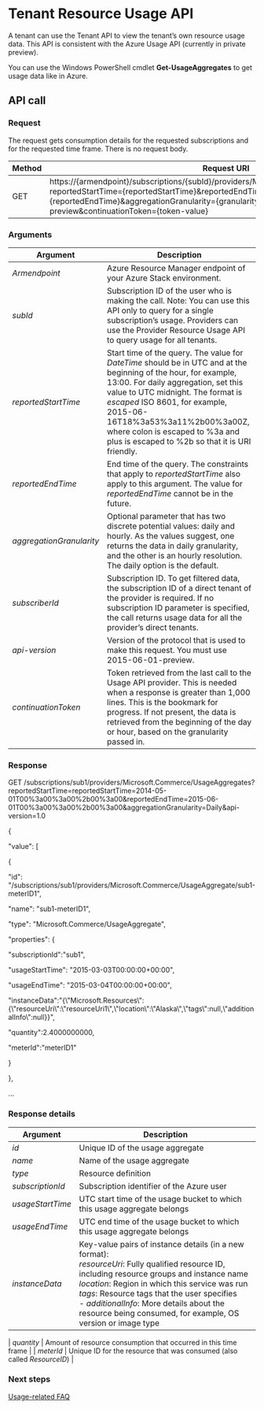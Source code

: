 <properties
	pageTitle="Tenant Resource Usage API | Microsoft Azure"
	description="Reference for resource usage API, which retrieve Azure Stack usage information."
	services="azure-stack"
	documentationCenter=""
	authors="AlfredoPizzirani"
	manager="byronr"
	editor=""/>

<tags
	ms.service="azure-stack"
	ms.workload="na"
	ms.tgt_pltfrm="na"
	ms.devlang="na"
	ms.topic="provider-resource-api"
	ms.date="10/18/2016"
	ms.author="alfredop"/>

# Tenant Resource Usage API

A tenant can use the Tenant API to view the tenant’s own resource usage
data. This API is consistent with the Azure Usage API (currently in
private preview).

You can use the Windows PowerShell cmdlet **Get-UsageAggregates** to get
usage data like in Azure.

## API call

### Request

The request gets consumption details for the requested subscriptions and
for the requested time frame. There is no request body.

| **Method**  | **Request URI** |
| ------------ | ---------------------------------------------------------------------------------------------------------------------------------------------------------------------------------------------------------------------------------------------------------------------- |
| GET         | https://{armendpoint}/subscriptions/{subId}/providers/Microsoft.Commerce/usageAggregates?reportedStartTime={reportedStartTime}&reportedEndTime={reportedEndTime}&aggregationGranularity={granularity}&api-version=2015-06-01-preview&continuationToken={token-value} |

### Arguments

| **Argument**             | **Description** |
| -------------------------- | --------------------------------------------------------------------------------------------------------------------------------------------------------------------------------------------------------------------------------------------------------------------------------------------------------------------------------------------------------- |
| *Armendpoint*             | Azure Resource Manager endpoint of your Azure Stack environment. |
| *subId*                   | Subscription ID of the user who is making the call. Note: You can use this API only to query for a single subscription’s usage. Providers can use the Provider Resource Usage API to query usage for all tenants. |
| *reportedStartTime*       | Start time of the query. The value for *DateTime* should be in UTC and at the beginning of the hour, for example, 13:00. For daily aggregation, set this value to UTC midnight. The format is *escaped* ISO 8601, for example, 2015-06-16T18%3a53%3a11%2b00%3a00Z, where colon is escaped to %3a and plus is escaped to %2b so that it is URI friendly. |
| *reportedEndTime*         | End time of the query. The constraints that apply to *reportedStartTime* also apply to this argument. The value for *reportedEndTime* cannot be in the future. |
| *aggregationGranularity*  | Optional parameter that has two discrete potential values: daily and hourly. As the values suggest, one returns the data in daily granularity, and the other is an hourly resolution. The daily option is the default. |
| *subscriberId*            | Subscription ID. To get filtered data, the subscription ID of a direct tenant of the provider is required. If no subscription ID parameter is specified, the call returns usage data for all the provider’s direct tenants. |
| *api-version*             | Version of the protocol that is used to make this request. You must use 2015-06-01-preview. |
| *continuationToken*       | Token retrieved from the last call to the Usage API provider. This is needed when a response is greater than 1,000 lines. This is the bookmark for progress. If not present, the data is retrieved from the beginning of the day or hour, based on the granularity passed in. |

### Response

GET
/subscriptions/sub1/providers/Microsoft.Commerce/UsageAggregates?reportedStartTime=reportedStartTime=2014-05-01T00%3a00%3a00%2b00%3a00&reportedEndTime=2015-06-01T00%3a00%3a00%2b00%3a00&aggregationGranularity=Daily&api-version=1.0

{

"value": \[

{

"id":
"/subscriptions/sub1/providers/Microsoft.Commerce/UsageAggregate/sub1-meterID1",

"name": "sub1-meterID1",

"type": "Microsoft.Commerce/UsageAggregate",

"properties": {

"subscriptionId":"sub1",

"usageStartTime": "2015-03-03T00:00:00+00:00",

"usageEndTime": "2015-03-04T00:00:00+00:00",

"instanceData":"{\\"Microsoft.Resources\\":{\\"resourceUri\\":\\"resourceUri1\\",\\"location\\":\\"Alaska\\",\\"tags\\":null,\\"additionalInfo\\":null}}",

"quantity":2.4000000000,

"meterId":"meterID1"

}

},

…

### Response details

| **Argument**      | **Description** |
| ------------------ | ------------------------------------------------------------------------------------------------------------- |
| *id*              | Unique ID of the usage aggregate |
| *name*            | Name of the usage aggregate |
| *type*            | Resource definition |
| *subscriptionId*  | Subscription identifier of the Azure user |
| *usageStartTime*  | UTC start time of the usage bucket to which this usage aggregate belongs |
| *usageEndTime*    | UTC end time of the usage bucket to which this usage aggregate belongs |
| *instanceData*    | Key-value pairs of instance details (in a new format):<br>  *resourceUri*: Fully qualified resource ID, including resource groups and instance name <br>  *location*: Region in which this service was run <br>  *tags*: Resource tags that the user specifies <br> -   *additionalInfo*: More details about the resource being consumed, for example, OS version or image type



| *quantity*        | Amount of resource consumption that occurred in this time frame |
| *meterId*         | Unique ID for the resource that was consumed (also called *ResourceID*) |

### Next steps

[Usage-related FAQ](usage-related-faq.md)
